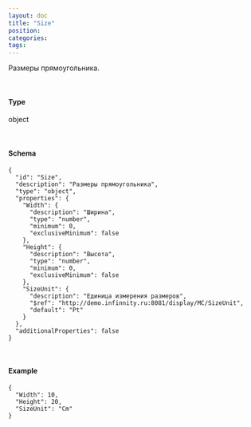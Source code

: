 ```yaml
---
layout: doc
title: "Size"
position: 
categories: 
tags: 
---
```


Размеры прямоугольника.

   

#### Type

object

  

#### Schema

```
{
  "id": "Size",
  "description": "Размеры прямоугольника",
  "type": "object",
  "properties": {
    "Width": {
      "description": "Ширина",
      "type": "number",
      "minimum": 0,
      "exclusiveMinimum": false
    },
    "Height": {
      "description": "Высота",
      "type": "number",
      "minimum": 0,
      "exclusiveMinimum": false
    },
    "SizeUnit": {
      "description": "Единица измерения размеров",
      "$ref": "http://demo.infinnity.ru:8081/display/MC/SizeUnit",
      "default": "Pt"
    }
  },
  "additionalProperties": false
}
```

   

#### Example

```
{
  "Width": 10,
  "Height": 20,
  "SizeUnit": "Cm"
}
```

 

 


